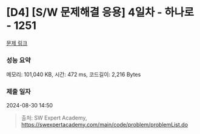 # [D4] [S/W 문제해결 응용] 4일차 - 하나로 - 1251 

[문제 링크](https://swexpertacademy.com/main/code/problem/problemDetail.do?contestProbId=AV15StKqAQkCFAYD) 

### 성능 요약

메모리: 101,040 KB, 시간: 472 ms, 코드길이: 2,216 Bytes

### 제출 일자

2024-08-30 14:50



> 출처: SW Expert Academy, https://swexpertacademy.com/main/code/problem/problemList.do